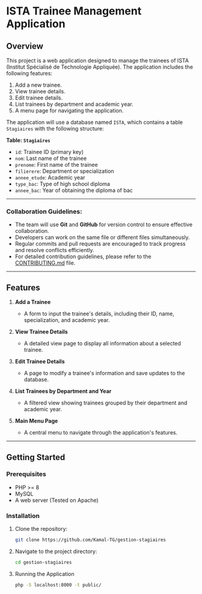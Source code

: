 # ISTA Trainee Management Application

## Overview

This project is a web application designed to manage the trainees of ISTA (Institut Spécialisé de Technologie Appliquée). The application includes the following features:

1. Add a new trainee.
2. View trainee details.
3. Edit trainee details.
4. List trainees by department and academic year.
5. A menu page for navigating the application.

The application will use a database named `ISTA`, which contains a table `Stagiaires` with the following structure:

**Table: `Stagiaires`**

- `id`: Trainee ID (primary key)
- `nom`: Last name of the trainee
- `prenome`: First name of the trainee
- `filierere`: Department or specialization
- `annee_etude`: Academic year
- `type_bac`: Type of high school diploma
- `annee_bac`: Year of obtaining the diploma of bac

---

### Collaboration Guidelines:

- The team will use **Git** and **GitHub** for version control to ensure effective collaboration.
- Developers can work on the same file or different files simultaneously.
- Regular commits and pull requests are encouraged to track progress and resolve conflicts efficiently.
- For detailed contribution guidelines, please refer to the [CONTRIBUTING.md](CONTRIBUTING.md) file.

---

## Features

1. **Add a Trainee**

   - A form to input the trainee's details, including their ID, name, specialization, and academic year.
2. **View Trainee Details**

   - A detailed view page to display all information about a selected trainee.
3. **Edit Trainee Details**

   - A page to modify a trainee's information and save updates to the database.
4. **List Trainees by Department and Year**

   - A filtered view showing trainees grouped by their department and academic year.
5. **Main Menu Page**

   - A central menu to navigate through the application's features.

---

## Getting Started

### Prerequisites

- PHP >= 8
- MySQL
- A web server (Tested on Apache)

### Installation

1. Clone the repository:

   ```bash
   git clone https://github.com/Kamal-TG/gestion-stagiaires
   ```
2. Navigate to the project directory:
   ```bash
   cd gestion-stagiaires
   ```
3. Running the Application
   ```bash
   php -S localhost:8000 -t public/
   ```
